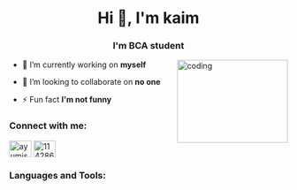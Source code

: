 <h1 align="center">Hi 👋, I'm kaim</h1>
<h3 align="center">I'm BCA student</h3>
<img align="right" alt="coding" src="https://cdna.artstation.com/p/assets/images/images/042/631/286/original/bryan-rodriguez-belchibia-1-rightspeed.gif?1635037562" width="200" height="150">

- 🔭 I’m currently working on **myself**

- 👯 I’m looking to collaborate on **no one**

- ⚡ Fun fact **I'm not funny**

<h3 align="left">Connect with me:</h3>
<p align="left">
<a href="https://twitter.com/ayumischizo" target="blank"><img align="center" src="https://www.lifewire.com/thmb/wpgtzWwjSr6d8Obl11uQgg0pD4s=/1500x0/filters:no_upscale():max_bytes(150000):strip_icc()/Twitter-and-X-4c4103f6bc3c42e0b7197b60a50317ca.jpg" alt="ayumischizo" height="30" width="40" /></a>
<a href="https://discord.gg/kaimaxgod" target="blank"><img align="center" src="https://images.unsplash.com/photo-1614680376739-414d95ff43df?q=80&w=1000&auto=format&fit=crop&ixlib=rb-4.0.3&ixid=M3wxMjA3fDB8MHxzZWFyY2h8Mnx8ZGlzY29yZHxlbnwwfHwwfHx8MA%3D%3D" alt="1142866124736843876" height="30" width="40" /></a>
</p>

<h3 align="left">Languages and Tools:</h3>
<p align="left"> <a href="https://www.cprogramming.com/" targe
